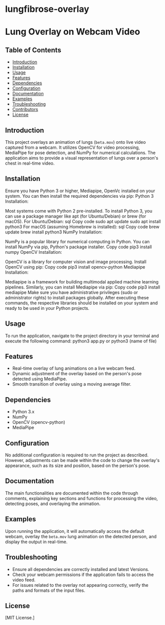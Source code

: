 # lungfibrose-overlay

# Lung Overlay on Webcam Video

## Table of Contents
- [Introduction](#introduction)
- [Installation](#installation)
- [Usage](#usage)
- [Features](#features)
- [Dependencies](#dependencies)
- [Configuration](#configuration)
- [Documentation](#documentation)
- [Examples](#examples)
- [Troubleshooting](#troubleshooting)
- [Contributors](#contributors)
- [License](#license)

## Introduction
This project overlays an animation of lungs (`beta.mov`) onto live video captured from a webcam. It utilizes OpenCV for video processing, MediaPipe for pose detection, and NumPy for numerical calculations. The application aims to provide a visual representation of lungs over a person's chest in real-time video.

## Installation
Ensure you have Python 3 or higher, Mediapipe, OpenVc installed on your system. You can then install the required dependencies via pip:
Python 3 Installation:

Most systems come with Python 2 pre-installed. To install Python 3, you can use a package manager like apt (for Ubuntu/Debian) or brew (for macOS).
For Ubuntu/Debian:
sql
Copy code
sudo apt update
sudo apt install python3
For macOS (assuming Homebrew is installed):
sql
Copy code
brew update
brew install python3
NumPy Installation:

NumPy is a popular library for numerical computing in Python.
You can install NumPy via pip, Python's package installer.
Copy code
pip3 install numpy
OpenCV Installation:

OpenCV is a library for computer vision and image processing.
Install OpenCV using pip:
Copy code
pip3 install opencv-python
Mediapipe Installation:

Mediapipe is a framework for building multimodal applied machine learning pipelines.
Similarly, you can install Mediapipe via pip:
Copy code
pip3 install mediapipe
Make sure you have administrative privileges (sudo or administrator rights) to install packages globally. After executing these commands, the respective libraries should be installed on your system and ready to be used in your Python projects.

## Usage
To run the application, navigate to the project directory in your terminal and execute the following command:
python3 app.py 
or 
python3 (name of file) 



## Features
- Real-time overlay of lung animations on a live webcam feed.
- Dynamic adjustment of the overlay based on the person's pose detected using MediaPipe.
- Smooth transition of overlay using a moving average filter.

## Dependencies
- Python 3.x
- NumPy
- OpenCV (opencv-python)
- MediaPipe

## Configuration
No additional configuration is required to run the project as described. However, adjustments can be made within the code to change the overlay's appearance, such as its size and position, based on the person's pose.

## Documentation
The main functionalities are documented within the code through comments, explaining key sections and functions for processing the video, detecting poses, and overlaying the animation.

## Examples
Upon running the application, it will automatically access the default webcam, overlay the `beta.mov` lung animation on the detected person, and display the output in real-time.

## Troubleshooting
- Ensure all dependencies are correctly installed and latest Versions.
- Check your webcam permissions if the application fails to access the video feed.
- For issues related to the overlay not appearing correctly, verify the paths and formats of the input files.


## License
[MIT License.]


